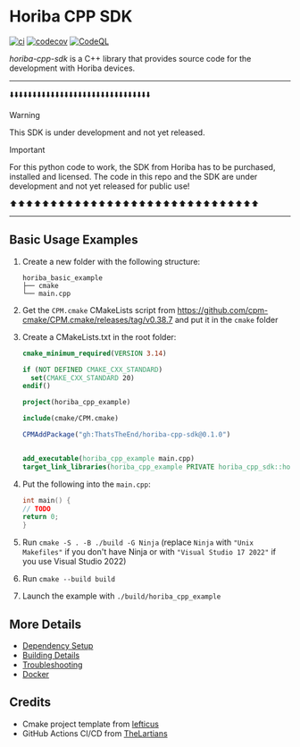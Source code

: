 # Horiba CPP SDK

[![ci](https://github.com/w-samuelgauthier/horiba_cpp_sdk/actions/workflows/ci.yml/badge.svg)](https://github.com/w-samuelgauthier/horiba_cpp_sdk/actions/workflows/ci.yml)
[![codecov](https://codecov.io/gh/w-samuelgauthier/horiba_cpp_sdk/branch/main/graph/badge.svg)](https://codecov.io/gh/w-samuelgauthier/horiba_cpp_sdk)
[![CodeQL](https://github.com/w-samuelgauthier/horiba_cpp_sdk/actions/workflows/codeql-analysis.yml/badge.svg)](https://github.com/w-samuelgauthier/horiba_cpp_sdk/actions/workflows/codeql-analysis.yml)

*horiba-cpp-sdk* is a C++ library that provides source code for the development with Horiba devices.

___

⬇️⬇️⬇️⬇️⬇️⬇️⬇️⬇️⬇️⬇️⬇️⬇️⬇️⬇️⬇️⬇️⬇️⬇️⬇️⬇️⬇️⬇️⬇️⬇️⬇️⬇️⬇️⬇️⬇️⬇️⬇️

> [!WARNING]
> This SDK is under development and not yet released.

> [!IMPORTANT]
> For this python code to work, the SDK from Horiba has to be purchased, installed and licensed.
> The code in this repo and the SDK are under development and not yet released for public use!

⬆️⬆️⬆️⬆️⬆️⬆️⬆️⬆️⬆️⬆️⬆️⬆️⬆️⬆️⬆️⬆️⬆️⬆️⬆️⬆️⬆️⬆️⬆️⬆️⬆️⬆️⬆️⬆️⬆️⬆️⬆️

___


## Basic Usage Examples

1. Create a new folder with the following structure:

   ```text
   horiba_basic_example
   ├── cmake
   └── main.cpp
   ```
2. Get the `CPM.cmake` CMakeLists script from https://github.com/cpm-cmake/CPM.cmake/releases/tag/v0.38.7 and put it in the `cmake` folder

3. Create a CMakeLists.txt in the root folder:
   ```cmake
   cmake_minimum_required(VERSION 3.14)

   if (NOT DEFINED CMAKE_CXX_STANDARD)
     set(CMAKE_CXX_STANDARD 20)
   endif()

   project(horiba_cpp_example)

   include(cmake/CPM.cmake)

   CPMAddPackage("gh:ThatsTheEnd/horiba-cpp-sdk@0.1.0")


   add_executable(horiba_cpp_example main.cpp)
   target_link_libraries(horiba_cpp_example PRIVATE horiba_cpp_sdk::horiba_cpp_sdk)
   ```

4. Put the following into the `main.cpp`:

   ```c++
   int main() {
   // TODO
   return 0;
   }
   ```


5. Run `cmake -S . -B ./build -G Ninja` (replace `Ninja` with `"Unix Makefiles"` if you don't have Ninja or with `"Visual Studio 17 2022"` if you use Visual Studio 2022)

6. Run `cmake --build build`

7. Launch the example with `./build/horiba_cpp_example`

## More Details

 * [Dependency Setup](README_dependencies.md)
 * [Building Details](README_building.md)
 * [Troubleshooting](README_troubleshooting.md)
 * [Docker](README_docker.md)

## Credits
* Cmake project template from [lefticus](https://github.com/cpp-best-practices/cmake_template)
* GitHub Actions CI/CD from [TheLartians](https://github.com/TheLartians/ModernCppStarter)
